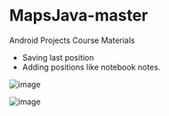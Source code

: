 # MapsJava-master
 Android Projects Course Materials
 
 - Saving last position
 - Adding positions like notebook notes.
 
 
 ![image](https://user-images.githubusercontent.com/88238748/160484754-60539a67-573f-4791-9c0d-85d128354d92.png)


![image](https://user-images.githubusercontent.com/88238748/160484858-0a2d1b35-8cea-495f-b3a5-e1fd3cb267ea.png)
